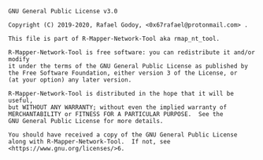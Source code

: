 
    GNU General Public License v3.0

    Copyright (C) 2019-2020, Rafael Godoy, <0x67rafael@protonmail.com> .

    This file is part of R-Mapper-Network-Tool aka rmap_nt_tool.

    R-Mapper-Network-Tool is free software: you can redistribute it and/or modify
    it under the terms of the GNU General Public License as published by
    the Free Software Foundation, either version 3 of the License, or
    (at your option) any later version.

    R-Mapper-Network-Tool is distributed in the hope that it will be useful,
    but WITHOUT ANY WARRANTY; without even the implied warranty of
    MERCHANTABILITY or FITNESS FOR A PARTICULAR PURPOSE.  See the
    GNU General Public License for more details.

    You should have received a copy of the GNU General Public License
    along with R-Mapper-Network-Tool.  If not, see <https://www.gnu.org/licenses/>6.

